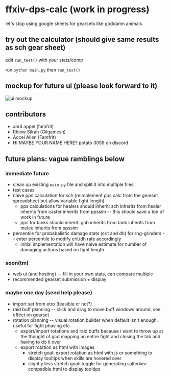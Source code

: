 # ffxiv-dps-calc (work in progress)

let's stop using google sheets for gearsets like goddamn animals

## try out the calculator (should give same results as sch gear sheet)

edit `run_test()` with your stats/comp

run `python main.py` then `run_test()`

## mockup for future ui (please look forward to it)

![ui mockup](ui_mockup.png)

## contributors

* aard appel (famfrit)
* Rhiow Silrah (Gilgamesh)
* Accel Allen (Famfrit)
* HI MAYBE YOUR NAME HERE? potato 3059 on discord

## future plans: vague ramblings below

### immediate future

* clean up existing `main.py` file and split it into multiple files
* test cases
* naive pps calculation for sch (reimplement pps calc from the gearset spreadsheet but allow variable fight length)
    * pps calculations for healers should inherit: sch inherits from healer inherits from caster inherits from ppssim -- this should save a ton of work in future
    * pps for tanks should inherit: gnb inherits from tank inherits from melee inherits from ppssim
* percentile for probabalistic damage stats (crit and dh) for rng-grinders -- enter percentile to modify crit/dh rate accordingly
    * initial implementation will have naive estimate for number of damaging actions based on fight length

### soon(tm)

* web ui (and hosting) -- fill in your own stats, can compare multiple
* recommended gearset submission + display

### maybe one day (send help please)

* import set from etro (feasible or not?)
* raid buff planning -- click and drag to move buff windows around, see effect on gearset
* rotation planning -- visual rotation builder when default isn't enough. useful for fight phasing etc.
    * export/import rotations and raid buffs because i want to throw up at the thought of gcd mapping an entire fight and closing the tab and having to do it over
    * export rotation as html with images
        * stretch goal: export rotation as html with js or something to display tooltips when skills are hovered over
        * slightly less stretch goal: toggle for generating saltedxiv-compatible html to display tooltips
